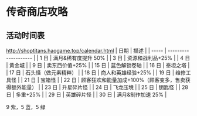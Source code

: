 # 传奇商店攻略

## 活动时间表

<http://shoptitans.haogame.top/calendar.html>
| 日期 | 描述 |
| ----- | -------------------- |
| 1 日 | 满月&稀有度提升 50% |
| 3 日 | 资源和战利品+25% |
| 4 日 | 黄金城 |
| 9 日 | 卖东西价值+25% |
| 15 日 | 蓝色解锁卷轴 |
| 16 日 | 泰坦之塔 |
| 17 日 | 石头怪（做元素精粹） |
| 18 日 | 商人和英雄经验+25% |
| 19 日 | 维修工具怪 |
| 21 日 | 宝箱怪 |
| 22 日 | 顾客狂欢和能量加成+100%（顾客变多，售卖获得额外能量） |
| 23 日 | 升星碎片怪 |
| 24 日 | 飞龙压境 |
| 25 日 | 钥匙怪 |
| 28 日 | 多重+25% |
| 29 日 | 英雄碎片怪 |
| 30 日 | 满月&制作加速 25% |

9 紫，5 蓝，5 绿
